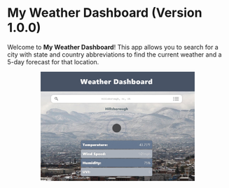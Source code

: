 # My Weather Dashboard (Version 1.0.0)

Welcome to **My Weather Dashboard**! This app allows you to search for a city with state and country abbreviations to find the current weather and a 5-day forecast for that location.

<img src="./resources/assets/imgs/weather-dash-1.jpg" width="70%" style="margin-left: 15%">




